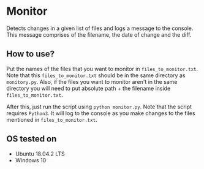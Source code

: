 # Monitor

Detects changes in a given list of files and logs a message to the console. This message comprises of the filename, the date of change and the diff.

## How to use?

Put the names of the files that you want to monitor in `files_to_monitor.txt`. Note that this `files_to_monitor.txt` should be in the same directory as `monitory.py`. Also, if the files you want to monitor aren't in the same directory you will need to put absolute path + the filename inside `files_to_monitor.txt`.

After this, just run the script using `python monitor.py`. Note that the script requires `Python3`. It will log to the console as you make changes to the files mentioned in `files_to_monitor.txt`.

## OS tested on

- Ubuntu 18.04.2 LTS
- Windows 10
